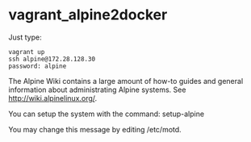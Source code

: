 # vagrant_alpine2docker

Just type:

```
vagrant up
ssh alpine@172.28.128.30
password: alpine
```

The Alpine Wiki contains a large amount of how-to guides and general
information about administrating Alpine systems.
See <http://wiki.alpinelinux.org/>.

You can setup the system with the command: setup-alpine

You may change this message by editing /etc/motd.


